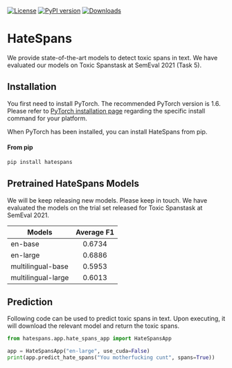 [![License](https://img.shields.io/badge/License-Apache%202.0-blue.svg)](https://opensource.org/licenses/Apache-2.0) 
[![PyPI version](https://img.shields.io/pypi/v/hatespans?color=%236ecfbd&label=pypi%20package&style=flat-square)](https://pypi.org/project/hatespans/)
[![Downloads](https://pepy.tech/badge/hatespans)](https://pepy.tech/project/hatespans)
# HateSpans

We provide state-of-the-art models to detect toxic spans in text. We have evaluated our models on  Toxic Spanstask at SemEval 2021 (Task 5).

## Installation
You first need to install PyTorch. The recommended PyTorch version is 1.6.
Please refer to [PyTorch installation page](https://pytorch.org/get-started/locally/#start-locally) regarding the specific install command for your platform.

When PyTorch has been installed, you can install HateSpans from pip. 

#### From pip

```bash
pip install hatespans
```

## Pretrained HateSpans Models

We will be keep releasing new models. Please keep in touch. We have evaluated the models on the trial set released for Toxic Spanstask at SemEval 2021.

| Models               | Average F1    |
|----------------------|:-------------:|
| en-base              | 0.6734        |
| en-large             | 0.6886        |
| multilingual-base    | 0.5953        |
| multilingual-large   | 0.6013        |

## Prediction
Following code can be used to predict toxic spans in text. Upon executing, it will download the relevant model and return the toxic spans.   

```python
from hatespans.app.hate_spans_app import HateSpansApp

app = HateSpansApp("en-large", use_cuda=False)
print(app.predict_hate_spans("You motherfucking cunt", spans=True))
```


